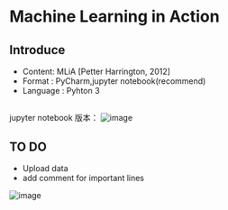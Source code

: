 # Machine Learning in Action

## Introduce
- Content: MLiA [Petter Harrington, 2012]
- Format : PyCharm,jupyter notebook(recommend)
- Language : Pyhton 3

##
jupyter notebook 版本：
![image](https://github.com/zhangdongaoZzz/MLiA-python3/blob/master/Info-graphs/jn.png)

## TO DO
- Upload data
- add comment for important lines

![image](https://github.com/zhangdongaoZzz/MLiA-python3/blob/master/Info-graphs/s26696371.jpg)

